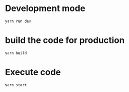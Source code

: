 # Development mode

```
yarn run dev
```

# build the code for production

```
yarn build
```

# Execute code

```
yarn start
```
